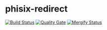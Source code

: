 # phisix-redirect
[![Build Status](https://github.com/phisix-org/phisix-redirect/actions/workflows/maven.yml/badge.svg)](https://github.com/phisix-org/phisix-redirect/actions/workflows/maven.yml)
[![Quality Gate](https://sonarcloud.io/api/project_badges/measure?project=com.googlecode.phisix.redirect%3Aphisix-redirect&metric=alert_status)](https://sonarcloud.io/dashboard?id=com.googlecode.phisix.redirect%3Aphisix-redirect)
[![Mergify Status](https://img.shields.io/endpoint.svg?url=https://api.mergify.com/v1/badges/phisix-org/phisix-redirect&style=flat)](https://mergify.io)
